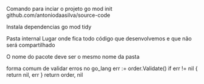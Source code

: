 Comando para inciar o projeto
go mod init github.com/antoniodaasilva/source-code

Instala dependencias
go mod tidy

Pasta internal 
Lugar onde fica todo código que desenvolvemos e que não será compartilhado

O nome do pacote deve ser o mesmo nome da pasta

forma comum de validar erros no go_lang
err := order.Validate()
	if err != nil  {
		return nil, err
	}
	return order, nil